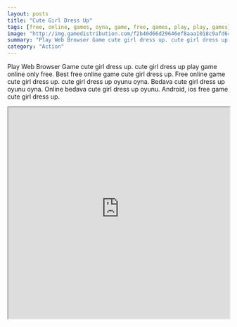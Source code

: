 ```yaml
---
layout: posts
title: "Cute Girl Dress Up"
tags: [free, online, games, oyna, game, free, games, play, play, games]
image: "http://img.gamedistribution.com/f2b40d66d29646ef8aaa1018c9afd64c.jpg"
summary: "Play Web Browser Game cute girl dress up. cute girl dress up play game online only free. Best free online game cute girl dress up. Free online game cute girl dress up. cute girl dress up oyunu oyna. Bedava cute girl dress up oyunu oyna. Online bedava cute girl dress up oyunu. Android, ios free game cute girl dress up."
category: "Action"
---
```


Play Web Browser Game cute girl dress up. cute girl dress up play game online only free. Best free online game cute girl dress up. Free online game cute girl dress up. cute girl dress up oyunu oyna. Bedava cute girl dress up oyunu oyna. Online bedava cute girl dress up oyunu. Android, ios free game cute girl dress up.

<iframe width="100%" height="480px;" src="http://flash.gamedistribution.com?game=f2b40d66d29646ef8aaa1018c9afd64c"></iframe>